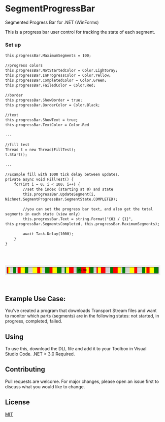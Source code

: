 # SegmentProgressBar
Segmented Progress Bar for .NET (WinForms)

This is a progress bar user control for tracking the state of each segment.

### Set up
```
this.progressBar.MaximumSegments = 100;

//progress colors
this.progressBar.NotStartedColor = Color.LightGray;
this.progressBar.InProgressColor = Color.Yellow;
this.progressBar.CompletedColor = Color.Green;
this.progressBar.FailedColor = Color.Red;

//border
this.progressBar.ShowBorder = true;
this.progressBar.BorderColor = Color.Black;

//text
this.progressBar.ShowText = true;
this.progressBar.TextColor = Color.Red

...

//fill test
Thread t = new Thread(FillTest);
t.Start();

...

//Example fill with 1000 tick delay between updates.
private async void FillTest() {
    for(int i = 0; i < 100; i++) {
        //set the index (starting at 0) and state
        this.progressBar.UpdateSegment(i, Nichnet.SegmentProgressBar.SegmentState.COMPLETED);
        
        //you can set the progress bar text, and also get the total segments in each state (view only)
        this.progressBar.Text = string.Format("{0} / {1}", this.progressBar.SegmentsCompleted, this.progressBar.MaximumSegments);
        
        await Task.Delay(1000);    
    }
}    
```

</br>
</br>
<p align="center">
  <img src="https://raw.githubusercontent.com/nichnet/SegmentProgressBar/main/Example.PNG" />
</p>
</br>

## Example Use Case: 

You've created a program that downloads Transport Stream files and want to monitor which parts (segments) are in the following states: not started, in progress, completed, failed. 

## Using
To use this, download the DLL file and add it to your Toolbox in Visual Studio Code.
.NET > 3.0 Required.

## Contributing
Pull requests are welcome. For major changes, please open an issue first to discuss what you would like to change.


## License
[MIT](https://choosealicense.com/licenses/mit/)
